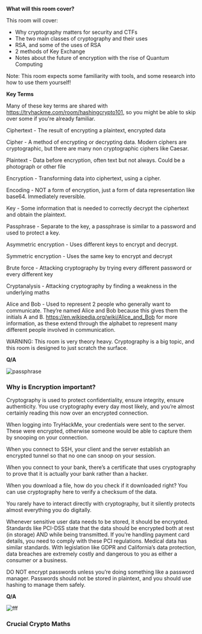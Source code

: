 **What will this room cover?**

This room will cover:

- Why cryptography matters for security and CTFs
- The two main classes of cryptography and their uses
- RSA, and some of the uses of RSA
- 2 methods of Key Exchange
- Notes about the future of encryption with the rise of Quantum Computing

Note: This room expects some familiarity with tools, and some research into how to use them yourself!

**Key Terms**

Many of these key terms are shared with https://tryhackme.com/room/hashingcrypto101, so you might be able to skip over some if you're already familiar.

Ciphertext - The result of encrypting a plaintext, encrypted data

Cipher - A method of encrypting or decrypting data. Modern ciphers are cryptographic, but there are many non cryptographic ciphers like Caesar.

Plaintext - Data before encryption, often text but not always. Could be a photograph or other file

Encryption - Transforming data into ciphertext, using a cipher.

Encoding - NOT a form of encryption, just a form of data representation like base64. Immediately reversible.

Key - Some information that is needed to correctly decrypt the ciphertext and obtain the plaintext.

Passphrase - Separate to the key, a passphrase is similar to a password and used to protect a key.

Asymmetric encryption - Uses different keys to encrypt and decrypt.

Symmetric encryption - Uses the same key to encrypt and decrypt

Brute force - Attacking cryptography by trying every different password or every different key

Cryptanalysis - Attacking cryptography by finding a weakness in the underlying maths

Alice and Bob - Used to represent 2 people who generally want to communicate. They’re named Alice and Bob because this gives them the initials A and B. https://en.wikipedia.org/wiki/Alice_and_Bob for more information, as these extend through the alphabet to represent many different people involved in communication.

WARNING: This room is very theory heavy. Cryptography is a big topic, and this room is designed to just scratch the surface.

**Q/A**

![passphrase](https://github.com/schoto/THM-Web-Hacking-Fundamentals/assets/69323411/dbde7034-5243-44f6-9107-bfb74b4bc23c)

<h3>Why is Encryption important?</h3>

Cryptography is used to protect confidentiality, ensure integrity, ensure authenticity. You use cryptography every day most likely, and you’re almost certainly reading this now over an encrypted connection.

When logging into TryHackMe, your credentials were sent to the server. These were encrypted, otherwise someone would be able to capture them by snooping on your connection.

When you connect to SSH, your client and the server establish an encrypted tunnel so that no one can snoop on your session.

When you connect to your bank, there’s a certificate that uses cryptography to prove that it is actually your bank rather than a hacker.

When you download a file, how do you check if it downloaded right? You can use cryptography here to verify a checksum of the data.

You rarely have to interact directly with cryptography, but it silently protects almost everything you do digitally.

Whenever sensitive user data needs to be stored, it should be encrypted. Standards like PCI-DSS state that the data should be encrypted both at rest (in storage) AND while being transmitted. If you’re handling payment card details, you need to comply with these PCI regulations. Medical data has similar standards. With legislation like GDPR and California’s data protection, data breaches are extremely costly and dangerous to you as either a consumer or a business.

DO NOT encrypt passwords unless you’re doing something like a password manager. Passwords should not be stored in plaintext, and you should use hashing to manage them safely.

**Q/A**

![fff](https://github.com/schoto/THM-Web-Hacking-Fundamentals/assets/69323411/f18d917d-03d7-45d9-b97e-81789d34e825)

<h3>Crucial Crypto Maths</h3>

